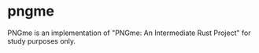 # pngme
PNGme is an implementation of "PNGme: An Intermediate Rust Project" for study purposes only.
